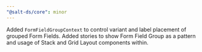 ```yaml
---
"@salt-ds/core": minor
---
```


Added `FormFieldGroupContext` to control variant and label placement of grouped Form Fields. Added stories to show Form Field Group as a pattern and usage of Stack and Grid Layout components within.

